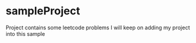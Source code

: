 # sampleProject
Project contains some leetcode problems
I will keep on adding my project into this sample
